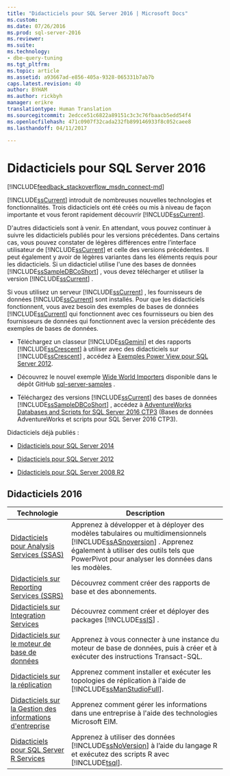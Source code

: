 ```yaml
---
title: "Didacticiels pour SQL Server 2016 | Microsoft Docs"
ms.custom: 
ms.date: 07/26/2016
ms.prod: sql-server-2016
ms.reviewer: 
ms.suite: 
ms.technology:
- dbe-query-tuning
ms.tgt_pltfrm: 
ms.topic: article
ms.assetid: a93667ad-e856-405a-9328-065331b7ab7b
caps.latest.revision: 40
author: BYHAM
ms.author: rickbyh
manager: erikre
translationtype: Human Translation
ms.sourcegitcommit: 2edcce51c6822a89151c3c3c76fbaacb5edd54f4
ms.openlocfilehash: 471c0907f32cada232fb899146933f8c052caee8
ms.lasthandoff: 04/11/2017

---
```

# <a name="tutorials-for-sql-server-2016"></a>Didacticiels pour SQL Server 2016
[!INCLUDE[feedback_stackoverflow_msdn_connect-md](../includes/feedback-stackoverflow-msdn-connect-md.md)]

[!INCLUDE[ssCurrent](../includes/sscurrent-md.md)] introduit de nombreuses nouvelles technologies et fonctionnalités. Trois didacticiels ont été créés ou mis à niveau de façon importante et vous feront rapidement découvrir [!INCLUDE[ssCurrent](../includes/sscurrent-md.md)].  
  
D'autres didacticiels sont à venir. En attendant, vous pouvez continuer à suivre les didacticiels publiés pour les versions précédentes. Dans certains cas, vous pouvez constater de légères différences entre l’interface utilisateur de [!INCLUDE[ssCurrent](../includes/sscurrent-md.md)] et celle des versions précédentes. Il peut également y avoir de légères variantes dans les éléments requis pour les didacticiels. Si un didacticiel utilise l'une des bases de données [!INCLUDE[ssSampleDBCoShort](../includes/sssampledbcoshort-md.md)] , vous devez télécharger et utiliser la version [!INCLUDE[ssCurrent](../includes/sscurrent-md.md)] .  
  
Si vous utilisez un serveur [!INCLUDE[ssCurrent](../includes/sscurrent-md.md)] , les fournisseurs de données [!INCLUDE[ssCurrent](../includes/sscurrent-md.md)] sont installés. Pour que les didacticiels fonctionnent, vous avez besoin des exemples de bases de données [!INCLUDE[ssCurrent](../includes/sscurrent-md.md)] qui fonctionnent avec ces fournisseurs ou bien des fournisseurs de données qui fonctionnent avec la version précédente des exemples de bases de données.  
  

  
-   Téléchargez un classeur [!INCLUDE[ssGemini](../includes/ssgemini-md.md)] et des rapports [!INCLUDE[ssCrescent](../includes/sscrescent-md.md)] à utiliser avec des didacticiels sur [!INCLUDE[ssCrescent](../includes/sscrescent-md.md)] , accédez à [Exemples Power View pour SQL Server 2012](http://go.microsoft.com/fwlink/?LinkId=220734).  
- Découvrez le nouvel exemple [Wide World Importers](https://msdn.microsoft.com/library/mt734199(SQL.1).aspx) disponible dans le dépôt GitHub [sql-server-samples](https://github.com/Microsoft/sql-server-samples) . 
    
-   Téléchargez des versions [!INCLUDE[ssCurrent](../includes/sscurrent-md.md)] des bases de données [!INCLUDE[ssSampleDBCoShort](../includes/sssampledbcoshort-md.md)] , accédez à [AdventureWorks Databases and Scripts for SQL Server 2016 CTP3](https://www.microsoft.com/download/details.aspx?id=49502) (Bases de données AdventureWorks et scripts pour SQL Server 2016 CTP3).  
 
 Didacticiels déjà publiés :  
  
 - [Didacticiels pour SQL Server 2014](https://msdn.microsoft.com/library/hh231699(v=sql.120).aspx)  
  
 - [Didacticiels pour SQL Server 2012](https://msdn.microsoft.com/library/hh231699(v=sql.110).aspx)  
  
 - [Didacticiels pour SQL Server 2008 R2](http://msdn.microsoft.com/library/ms167593.aspx)  
  
## <a name="2016-tutorials"></a>Didacticiels 2016  
  
  
|Technologie|Description|  
|--------------|---------------|  
|[Didacticiels pour Analysis Services &#40;SSAS&#41;](../analysis-services/analysis-services-tutorials-ssas.md)|Apprenez à développer et à déployer des modèles tabulaires ou multidimensionnels [!INCLUDE[ssASnoversion](../includes/ssasnoversion-md.md)] . Apprenez également à utiliser des outils tels que PowerPivot pour analyser les données dans les modèles.|  
|[Didacticiels sur Reporting Services &#40;SSRS&#41;](../reporting-services/reporting-services-tutorials-ssrs.md)|Découvrez comment créer des rapports de base et des abonnements.|  
|[Didacticiels sur Integration Services](../integration-services/integration-services-tutorials.md)|Découvrez comment créer et déployer des packages [!INCLUDE[ssIS](../includes/ssis-md.md)] .|  
|[Didacticiels sur le moteur de base de données](../relational-databases/database-engine-tutorials.md)|Apprenez à vous connecter à une instance du moteur de base de données, puis à créer et à exécuter des instructions Transact-SQL.|  
|[Didacticiels sur la réplication](../relational-databases/replication/replication-tutorials.md)|Apprenez comment installer et exécuter les topologies de réplication à l'aide de [!INCLUDE[ssManStudioFull](../includes/ssmanstudiofull-md.md)].|  
|[Didacticiels sur la Gestion des informations d'entreprise](http://msdn.microsoft.com/library/8745dc80-193d-4de0-9f17-ba648ab1e81c)|Apprenez comment gérer les informations dans une entreprise à l'aide des technologies Microsoft EIM.|  
|[Didacticiels pour SQL Server R Services](../advanced-analytics/r-services/sql-server-r-services-tutorials.md)|Apprenez à utiliser des données [!INCLUDE[ssNoVersion](../includes/ssnoversion-md.md)] à l’aide du langage R et exécutez des scripts R avec [!INCLUDE[tsql](../includes/tsql-md.md)].|  
  
  


